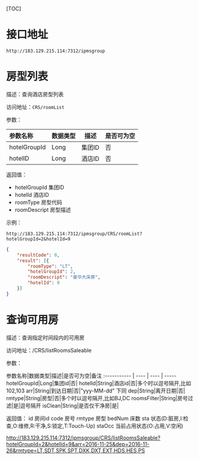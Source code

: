 [TOC]

# 接口地址

```
http://183.129.215.114:7312/ipmsgroup
```

# 房型列表

描述：查询酒店房型列表

访问地址：`CRS/roomList`

参数：

参数名称         | 数据类型 | 描述   | 是否可为空
:----------- | ---- | ---- | -----
hotelGroupId | Long | 集团ID | 否
hotelID      | Long | 酒店ID | 否

返回值：

- hotelGroupId 集团ID
- hotelId 酒店ID
- roomType 房型代码
- roomDescript 房型描述

示例：

```
http://183.129.215.114:7312/ipmsgroup/CRS/roomList?hotelGroupId=2&hotelId=9
```

```json
{
    "resultCode": 0,
    "result": [{
        "roomType": "LT",
        "hotelGroupId": 2,
        "roomDescript": "豪华大床房",
        "hotelId": 9
    }]
}
```

# 查询可用房

描述：查询指定时间段内的可用房

访问地址：/CRS/listRoomsSaleable

参数：

参数名称|数据类型|描述|是否可为空|备注
:----------- | ---- | ---- | -----
hotelGroupId|Long|集团id|否|
hotelId|String|酒店id|否|多个时以逗号隔开,比如102,103
arr|String|到达日期|否|"yyy-MM-dd" 下同
dep|String|离开日期|否|
rmtype|String|房型|否|多个时以逗号隔开,比如BJ,DC
roomsFilter|String|房号过滤|是|逗号隔开
isClean|String|是否仅干净房|是|

返回值： id 房间id code 房号 rmtype 房型 bedNum 床数 sta 状态(D:脏房,I:检查,O:维修,R:干净,S:锁定,T:Touch-Up) staOcc 当前占用状态(O:占用,V:空闲)

<http://183.129.215.114:7312/ipmsgroup/CRS/listRoomsSaleable?hotelGroupId=2&hotelId=9&arr=2016-11-25&dep=2016-11-26&rmtype=LT,SDT,SPK,SPT,DXK,DXT,EXT,HDS,HES,PS>
